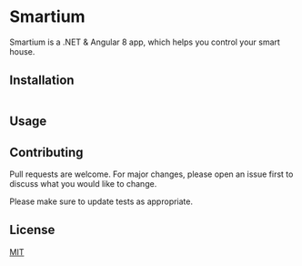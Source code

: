 # Smartium

Smartium is a .NET & Angular 8 app, which helps you control your smart house.

## Installation



```bash

```

## Usage


## Contributing
Pull requests are welcome. For major changes, please open an issue first to discuss what you would like to change.

Please make sure to update tests as appropriate.

## License
[MIT](https://choosealicense.com/licenses/mit/)